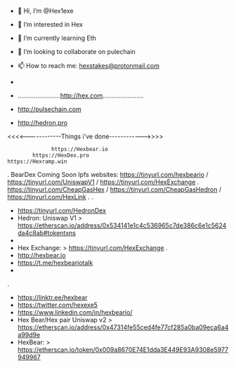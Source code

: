- 👋 Hi, I’m @Hex1exe
- 👀 I’m interested in Hex
- 🌱 I’m currently learning Eth
- 💞️ I’m looking to collaborate on pulechain
- 📫 How to reach me: hexstakes@protonmail.com   
- 
-  ........................http://hex.com.......................
-  http://pulsechain.com

-  http://hedron.pro

<<<<------------Things i've done------------>>>>

                  https://Hexbear.io
            https://HexDex.pro
    https://Hexramp.win
.
  BearDex Coming Soon
  Ipfs websites: 
  https://tinyurl.com/hexbeario  /  https://tinyurl.com/UniswapV1 /  https://tinyurl.com/HexExchange
.
  https://tinyurl.com/CheapGasHex / https://tinyurl.com/CheapGasHedron / https://tinyurl.com/HexLink
.
.
-  https://tinyurl.com/HedronDex
-  Hedron: Uniswap V1 > https://etherscan.io/address/0x534141e1c4c536965c7de386c6e1c5624da4c8ab#tokentxns
-  
-  Hex Exchange: > https://tinyurl.com/HexExchange
.
-  http://hexbear.io
-  https://t.me/hexbeariotalk
-  
.
-  https://linktr.ee/hexbear
-  https://twitter.com/hexexe5
-  https://www.linkedin.com/in/hexbeario/
- Hex Bear/Hex pair Uniswap v2 > https://etherscan.io/address/0x47314fe55ced4fe77cf285a0ba09eca6a4a99d9e
- HexBear:  > https://etherscan.io/token/0x009a8670E74E1dda3E449E93A9308e5977949967







<!---
Hex1exe/Hex1exe is a ✨ special ✨ repository because its `README.md` (this file) appears on your GitHub profile.
You can click the Preview link to take a look at your changes.
--->
